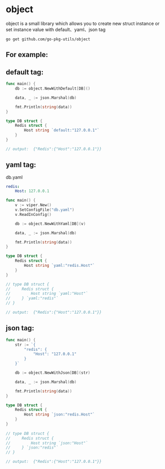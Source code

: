 # object
object is a small library which allows you to create new struct instance or set instance value with default、yaml、json tag
```shell
go get github.com/go-pkg-utils/object
```
For example:
---------------------
default tag:
---------------------
```go
func main() {
    db := object.NewWithDefault[DB]()

    data, _ := json.Marshal(db)

    fmt.Println(string(data))
}

type DB struct {
    Redis struct {
        Host string `default:"127.0.0.1"`
    }
}

// output:  {"Redis":{"Host":"127.0.0.1"}}
```
yaml tag: 
---------------------
db.yaml
```yaml
redis:
    Host: 127.0.0.1
```
```go
func main() {
    v := viper.New()
    v.SetConfigFile("db.yaml")
    v.ReadInConfig()

    db := object.NewWithYaml[DB](v)

    data, _ := json.Marshal(db)

    fmt.Println(string(data))
}

type DB struct {
    Redis struct {
        Host string `yaml:"redis.Host"`
    }
}

// type DB struct {
//     Redis struct {
//         Host string `yaml:"Host"`
//     } `yaml:"redis"`
// }

// output:  {"Redis":{"Host":"127.0.0.1"}}
```

json tag:
------
```go
func main() {
    str := `{
        "redis": {
            "Host": "127.0.0.1"
        }
    }`

    db := object.NewWithJson[DB](str)

    data, _ := json.Marshal(db)

    fmt.Println(string(data))
}

type DB struct {
    Redis struct {
        Host string `json:"redis.Host"`
    }
}
 
// type DB struct {
//     Redis struct {
//         Host string `json:"Host"`
//     } `json:"redis"`
// }

// output:  {"Redis":{"Host":"127.0.0.1"}}
```
